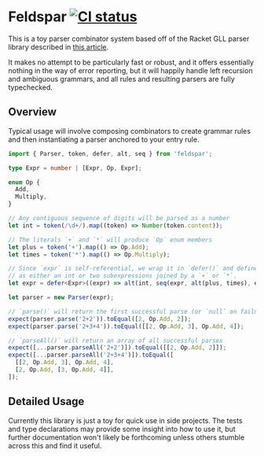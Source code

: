 # Feldspar [![CI status](https://github.com/dfreeman/feldspar/workflows/CI/badge.svg)](https://github.com/dfreeman/feldspar/actions?query=workflow%3ACI)

This is a toy parser combinator system based off of the Racket GLL parser library described in [this article](https://epsil.github.io/gll/).

It makes no attempt to be particularly fast or robust, and it offers essentially nothing in the way of error reporting, but it will happily handle left recursion and ambiguous grammars, and all rules and resulting parsers are fully typechecked.

## Overview

Typical usage will involve composing combinators to create grammar rules and then instantiating a parser anchored to your entry rule.

```ts
import { Parser, token, defer, alt, seq } from 'feldspar';

type Expr = number | [Expr, Op, Expr];

enum Op {
  Add,
  Multiply,
}

// Any contiguous sequence of digits will be parsed as a number
let int = token(/\d+/).map((token) => Number(token.content));

// The literals `+` and `*` will produce `Op` enum members
let plus = token('+').map(() => Op.Add);
let times = token('*').map(() => Op.Multiply);

// Since `expr` is self-referential, we wrap it in `defer()` and define it
// as either an int or two subexpressions joined by a `+` or `*`.
let expr = defer<Expr>((expr) => alt(int, seq(expr, alt(plus, times), expr)));

let parser = new Parser(expr);

// `parse()` will return the first successful parse (or `null` on failure)
expect(parser.parse('2+2')).toEqual([2, Op.Add, 2]);
expect(parser.parse('2+3+4')).toEqual([[2, Op.Add, 3], Op.Add, 4]);

// `parseAll()` will return an array of all successful parses
expect([...parser.parseAll('2+2')]).toEqual([[2, Op.Add, 2]]);
expect([...parser.parseAll('2+3+4')]).toEqual([
  [[2, Op.Add, 3], Op.Add, 4],
  [2, Op.Add, [3, Op.Add, 4]],
]);
```

## Detailed Usage

Currently this library is just a toy for quick use in side projects. The tests and type declarations may provide some insight into how to use it, but further documentation won't likely be forthcoming unless others stumble across this and find it useful.
